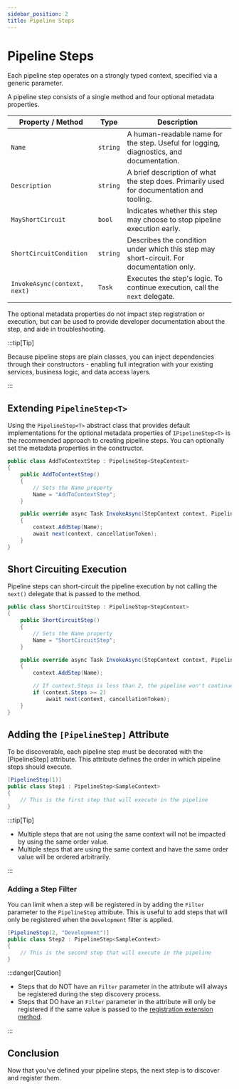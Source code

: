 ```yaml
---
sidebar_position: 2
title: Pipeline Steps
---
```


# Pipeline Steps

Each pipeline step operates on a strongly typed context, specified via a generic parameter.

A pipeline step consists of a single method and four optional metadata properties.

| Property / Method            | Type     | Description                                                                              |
| ---------------------------- | -------- | ---------------------------------------------------------------------------------------- |
| `Name`                       | `string` | A human-readable name for the step. Useful for logging, diagnostics, and documentation.  |
| `Description`                | `string` | A brief description of what the step does. Primarily used for documentation and tooling. |
| `MayShortCircuit`            | `bool`   | Indicates whether this step may choose to stop pipeline execution early.                 |
| `ShortCircuitCondition`      | `string` | Describes the condition under which this step may short-circuit. For documentation only. |
| `InvokeAsync(context, next)` | `Task`   | Executes the step's logic. To continue execution, call the `next` delegate.              |

The optional metadata properties do not impact step registration or execution, but can be used to provide developer documentation about the step, and aide in troubleshooting.

:::tip[Tip]

Because pipeline steps are plain classes, you can inject dependencies through their constructors - enabling full integration with your existing services, business logic, and data access layers.

:::


## Extending `PipelineStep<T>`

Using the `PipelineStep<T>` abstract class that provides default implementations for the optional metadata properties of `IPipelineStep<T>` is the recommended approach to creating pipeline steps. You can optionally set the metadata properties in the constructor.

```csharp title="AddToContextStep.cs"
public class AddToContextStep : PipelineStep<StepContext>
{
    public AddToContextStep()
    {
        // Sets the Name property
        Name = "AddToContextStep";
    }

    public override async Task InvokeAsync(StepContext context, PipelineDelegate<StepContext> next, CancellationToken cancellationToken = default)
    {
        context.AddStep(Name);
        await next(context, cancellationToken);
    }
}
```

## Short Circuiting Execution

Pipeline steps can short-circuit the pipeline execution by not calling the `next()` delegate that is passed to the method.

```csharp title="ShortCircuitStep.cs"
public class ShortCircuitStep : PipelineStep<StepContext>
{
    public ShortCircuitStep()
    {
        // Sets the Name property
        Name = "ShortCircuitStep";
    }

    public override async Task InvokeAsync(StepContext context, PipelineDelegate<StepContext> next, CancellationToken cancellationToken = default)
    {
        context.AddStep(Name);

        // If context.Steps is less than 2, the pipeline won't continue execution.
        if (context.Steps >= 2)
            await next(context, cancellationToken);
    }
}
```

## Adding the `[PipelineStep]` Attribute

To be discoverable, each pipeline step must be decorated with the [PipelineStep] attribute. This attribute defines the order in which pipeline steps should execute.

```csharp title="Step1.cs"
[PipelineStep(1)]
public class Step1 : PipelineStep<SampleContext>
{
    // This is the first step that will execute in the pipeline
}
```

:::tip[Tip]

- Multiple steps that are not using the same context will not be impacted by using the same order value.
- Multiple steps that are using the same context and have the same order value will be ordered arbitrarily.

:::

### Adding a Step Filter

You can limit when a step will be registered in by adding the `Filter` parameter to the `PipelineStep` attribute. This is useful to add steps that will only be registered when the `Development` filter is applied.

```csharp title="Step2.cs"
[PipelineStep(2, "Development")]
public class Step2 : PipelineStep<SampleContext>
{
    // This is the second step that will execute in the pipeline
}
```

:::danger[Caution]

- Steps that do NOT have an `Filter` parameter in the attribute will always be registered during the step discovery process. 
- Steps that DO have an `Filter` parameter in the attribute will only be registered if the same value is passed to the [registration extension method](./step-discovery.md).

:::

## Conclusion

Now that you've defined your pipeline steps, the next step is to discover and register them.